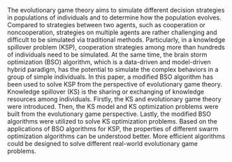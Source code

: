 The evolutionary game theory aims to simulate different decision strategies in populations of individuals and to determine how the population evolves. Compared to strategies between two agents, such as cooperation or noncooperation, strategies on multiple agents are rather challenging and difficult to be simulated via traditional methods. Particularly, in a knowledge spillover problem (KSP), cooperation strategies among more than hundreds of individuals need to be simulated. At the same time, the brain storm optimization (BSO) algorithm, which is a data-driven and model-driven hybrid paradigm, has the potential to simulate the complex behaviors in a group of simple individuals. In this paper, a modified BSO algorithm has been used to solve KSP from the perspective of evolutionary game theory. Knowledge spillover (KS) is the sharing or exchanging of knowledge resources among individuals. Firstly, the KS and evolutionary game theory were introduced. Then, the KS model and KS optimization problems were built from the evolutionary game perspective. Lastly, the modified BSO algorithms were utilized to solve KS optimization problems. Based on the applications of BSO algorithms for KSP, the properties of different swarm optimization algorithms can be understood better. More efficient algorithms could be designed to solve different real-world evolutionary game problems.